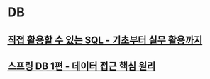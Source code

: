 # DB

## [직접 활용할 수 있는 SQL - 기초부터 실무 활용까지](https://github.com/leesh5000/TIL/tree/master/RDB/%EC%A7%81%EC%A0%91%20%ED%99%9C%EC%9A%A9%ED%95%A0%20%EC%88%98%20%EC%9E%88%EB%8A%94%20SQL%20-%20%EA%B8%B0%EC%B4%88%EB%B6%80%ED%84%B0%20%EC%8B%A4%EB%AC%B4%20%ED%99%9C%EC%9A%A9%EA%B9%8C%EC%A7%80)

## [스프링 DB 1편 - 데이터 접근 핵심 원리](https://github.com/leesh5000/TIL/tree/master/DB/%EC%8A%A4%ED%94%84%EB%A7%81%20DB%201%ED%8E%B8%20-%20%EB%8D%B0%EC%9D%B4%ED%84%B0%20%EC%A0%91%EA%B7%BC%20%ED%95%B5%EC%8B%AC%20%EC%9B%90%EB%A6%AC)
